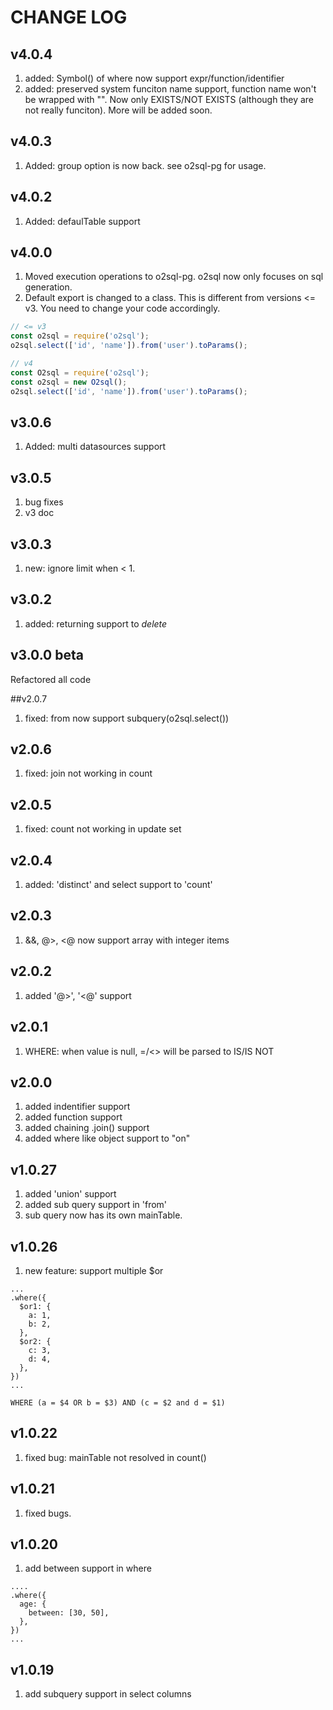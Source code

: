 # CHANGE LOG

## v4.0.4

1. added: Symbol() of where now support expr/function/identifier
2. added: preserved system funciton name support, function name won't be wrapped with "". Now only EXISTS/NOT EXISTS (although they are not really funciton). More will be added soon.

## v4.0.3

1. Added: group option is now back. see o2sql-pg for usage.

## v4.0.2

1. Added: defaulTable support

## v4.0.0

1. Moved execution operations to o2sql-pg. o2sql now only focuses on sql generation.
2. Default export is changed to a class. This is different from versions <= v3. You need to change your code accordingly.

```javascript
// <= v3
const o2sql = require('o2sql');
o2sql.select(['id', 'name']).from('user').toParams();

// v4
const O2sql = require('o2sql');
const o2sql = new O2sql();
o2sql.select(['id', 'name']).from('user').toParams();
```

## v3.0.6

1. Added: multi datasources support

## v3.0.5

1. bug fixes
2. v3 doc

## v3.0.3

1. new: ignore limit when < 1.

## v3.0.2

1. added: returning support to _delete_

## v3.0.0 beta

Refactored all code

##v2.0.7

1. fixed: from now support subquery(o2sql.select())

## v2.0.6

1. fixed: join not working in count

## v2.0.5

1. fixed: count not working in update set

## v2.0.4

1. added: 'distinct' and select support to 'count'

## v2.0.3

1. &&, @>, <@ now support array with integer items

## v2.0.2

1. added '@>', '<@' support

## v2.0.1

1. WHERE: when value is null, =/<> will be parsed to IS/IS NOT

## v2.0.0

1. added indentifier support
2. added function support
3. added chaining .join() support
4. added where like object support to "on"

## v1.0.27

1. added 'union' support
2. added sub query support in 'from'
3. sub query now has its own mainTable.

## v1.0.26

1. new feature: support multiple \$or

```
...
.where({
  $or1: {
    a: 1,
    b: 2,
  },
  $or2: {
    c: 3,
    d: 4,
  },
})
...
```

```
WHERE (a = $4 OR b = $3) AND (c = $2 and d = $1)
```

## v1.0.22

1. fixed bug: mainTable not resolved in count()

## v1.0.21

1. fixed bugs.

## v1.0.20

1. add between support in where

```
....
.where({
  age: {
    between: [30, 50],
  },
})
...
```

## v1.0.19

1. add subquery support in select columns
